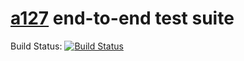 # [a127](http://a127.io/) end-to-end test suite

Build Status: [![Build Status](https://travis-ci.org/apigee-127/e2e-test.svg)](https://travis-ci.org/apigee-127/e2e-test)
